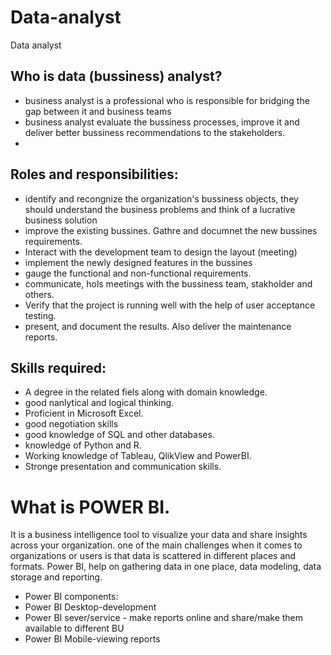 # Data-analyst
Data analyst

## Who is data (bussiness) analyst?
- business analyst is a professional who is responsible for bridging the gap between it and business teams
- business analyst evaluate the bussiness processes, improve it and deliver better bussiness recommendations to the stakeholders.
- 

## Roles and responsibilities:
- identify and recongnize the organization's bussiness objects, they should understand the business problems and think of a lucrative business solution
- improve the existing bussines. Gathre and documnet the new bussines requirements.
- Interact with the development team to design the layout (meeting)
- implement the  newly designed features in the bussines
- gauge the functional and non-functional requirements.
- communicate, hols meetings with the bussiness team, stakholder and others.
- Verify that the project is running well with the help of user acceptance testing.
- present, and document the results. Also deliver the maintenance reports.

## Skills required:
- A degree in the related fiels along with domain knowledge.
- good nanlytical and logical thinking.
- Proficient in Microsoft Excel.
- good negotiation skills
- good knowledge of SQL and other databases.
- knowledge of Python and R.
- Working knowledge of Tableau, QlikView and PowerBI.
- Stronge presentation and communication skills.

# What is POWER BI.
It is a business intelligence tool to visualize your data and share insights across your organization.
one of the main challenges when it comes to organizations or users is that data is scattered in different places and formats.
Power BI, help on gathering data in one place, data modeling, data storage and reporting.
- Power BI components:
- Power BI Desktop-development
- Power BI sever/service - make reports online and share/make them available to different BU
- Power BI  Mobile-viewing reports







